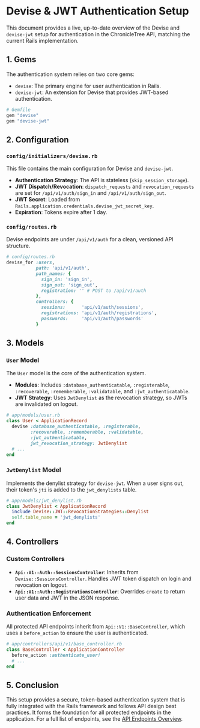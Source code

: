 
# Devise & JWT Authentication Setup

This document provides a live, up-to-date overview of the Devise and `devise-jwt` setup for authentication in the ChronicleTree API, matching the current Rails implementation.


## 1. Gems

The authentication system relies on two core gems:

- `devise`: The primary engine for user authentication in Rails.
- `devise-jwt`: An extension for Devise that provides JWT-based authentication.


```ruby
# Gemfile
gem "devise"
gem "devise-jwt"
```


## 2. Configuration

### `config/initializers/devise.rb`

This file contains the main configuration for Devise and `devise-jwt`.

- **Authentication Strategy**: The API is stateless (`skip_session_storage`).
- **JWT Dispatch/Revocation**: `dispatch_requests` and `revocation_requests` are set for `/api/v1/auth/sign_in` and `/api/v1/auth/sign_out`.
- **JWT Secret**: Loaded from `Rails.application.credentials.devise_jwt_secret_key`.
- **Expiration**: Tokens expire after 1 day.


### `config/routes.rb`

Devise endpoints are under `/api/v1/auth` for a clean, versioned API structure.

```ruby
# config/routes.rb
devise_for :users,
           path: 'api/v1/auth',
           path_names: {
             sign_in: 'sign_in',
             sign_out: 'sign_out',
             registration: '' # POST to /api/v1/auth
           },
           controllers: {
             sessions:      'api/v1/auth/sessions',
             registrations: 'api/v1/auth/registrations',
             passwords:     'api/v1/auth/passwords'
           }
```


## 3. Models

### `User` Model

The `User` model is the core of the authentication system.

- **Modules**: Includes `:database_authenticatable`, `:registerable`, `:recoverable`, `:rememberable`, `:validatable`, and `:jwt_authenticatable`.
- **JWT Strategy**: Uses `JwtDenylist` as the revocation strategy, so JWTs are invalidated on logout.


```ruby
# app/models/user.rb
class User < ApplicationRecord
  devise :database_authenticatable, :registerable,
         :recoverable, :rememberable, :validatable,
         :jwt_authenticatable,
         jwt_revocation_strategy: JwtDenylist
  # ...
end
```


### `JwtDenylist` Model

Implements the denylist strategy for `devise-jwt`. When a user signs out, their token's `jti` is added to the `jwt_denylists` table.

```ruby
# app/models/jwt_denylist.rb
class JwtDenylist < ApplicationRecord
  include Devise::JWT::RevocationStrategies::Denylist
  self.table_name = 'jwt_denylists'
end
```


## 4. Controllers

### Custom Controllers

- **`Api::V1::Auth::SessionsController`**: Inherits from `Devise::SessionsController`. Handles JWT token dispatch on login and revocation on logout.
- **`Api::V1::Auth::RegistrationsController`**: Overrides `create` to return user data and JWT in the JSON response.

### Authentication Enforcement

All protected API endpoints inherit from `Api::V1::BaseController`, which uses a `before_action` to ensure the user is authenticated.

```ruby
# app/controllers/api/v1/base_controller.rb
class BaseController < ApplicationController
  before_action :authenticate_user!
  # ...
end
```


## 5. Conclusion

This setup provides a secure, token-based authentication system that is fully integrated with the Rails framework and follows API design best practices. It forms the foundation for all protected endpoints in the application. For a full list of endpoints, see the [API Endpoints Overview](./api_endpoints_overview.md).
